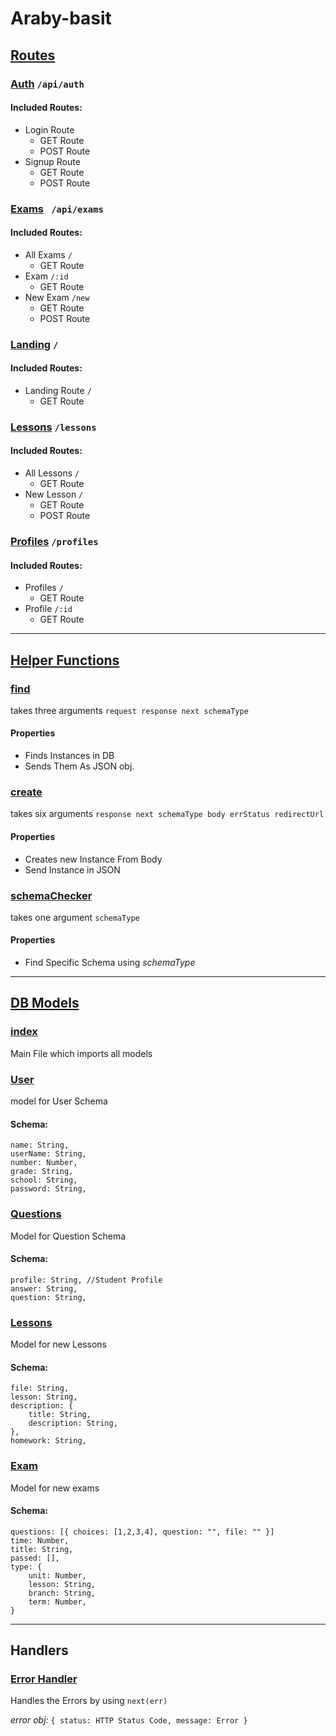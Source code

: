 # Araby-basit

## [Routes](./server/routes)

### [Auth](./server/routes/auth) ``` /api/auth ```

#### Included Routes:
- Login Route
  - GET Route
  - POST Route
- Signup Route
  - GET Route
  - POST Route

### [Exams](./server/routes/exams) ```  /api/exams ```

#### Included Routes:
- All Exams ``` / ```
    - GET Route
- Exam ``` /:id ```
    - GET Route
- New Exam ``` /new ```
    - GET Route
    - POST Route

### [Landing](./server/routes/landing) ``` / ```

#### Included Routes:
- Landing Route ``` / ```
    - GET Route

### [Lessons](./server/routes/lessons) ``` /lessons ```

#### Included Routes: 
- All Lessons ``` / ```
    - GET Route
- New Lesson ``` / ```
    - GET Route
    - POST Route

### [Profiles](./server/routes/profiles) ``` /profiles ```

#### Included Routes:
- Profiles ``` / ```
    - GET Route
- Profile ``` /:id ```
    - GET Route 

-------------------------------------------------------

## [Helper Functions](./server/helpers)

### [find](./server/helpers/find)

takes three arguments ```request response next schemaType```

#### Properties

- Finds Instances in DB
- Sends Them As JSON obj.

### [create](./server/helpers/create) 

takes six arguments ```response next schemaType body errStatus redirectUrl```

#### Properties

- Creates new Instance From Body
- Send Instance in JSON 

### [schemaChecker](./server/helpers/schemaChecker) 

takes one argument ``` schemaType ```

#### Properties 

- Find Specific Schema using *schemaType*

-----------------------------------------------------

## [DB Models](./server/models)

### [index](./server/models/index)

Main File which imports all models

### [User](./server/models/User)

model for User Schema

#### Schema:
    name: String,
    userName: String,
    number: Number,
    grade: String,
    school: String,
    password: String,

### [Questions](./server/models/Questions)

Model for Question Schema

#### Schema:
    profile: String, //Student Profile 
    answer: String,
    question: String,

### [Lessons](./server/models/Lessons)

Model for new Lessons

#### Schema: 
    file: String,
    lesson: String,
    description: {
        title: String,
        description: String,
    },
    homework: String,

### [Exam](./server/models/Exam)

Model for new exams

#### Schema:
    questions: [{ choices: [1,2,3,4], question: "", file: "" }]
    time: Number,
    title: String,
    passed: [],
    type: {
        unit: Number,
        lesson: String,
        branch: String,
        term: Number,
    }

-------------------------------------------

## Handlers

### [Error Handler](./server/handlers/errorHandler)
Handles the Errors by using ``` next(err) ```

*error obj:* ``` { status: HTTP Status Code, message: Error } ```
